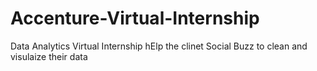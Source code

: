 # Accenture-Virtual-Internship
Data Analytics Virtual Internship
hElp the clinet Social Buzz to clean and visulaize their data
